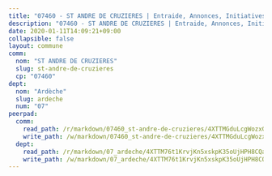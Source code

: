 ```yaml
---
title: "07460 - ST ANDRE DE CRUZIERES | Entraide, Annonces, Initiatives"
description: "07460 - ST ANDRE DE CRUZIERES | Entraide, Annonces, Initiatives"
date: 2020-01-11T14:09:21+09:00
collapsible: false
layout: commune
comm:
  nom: "ST ANDRE DE CRUZIERES"
  slug: st-andre-de-cruzieres
  cp: "07460"
dept:
  nom: "Ardèche"
  slug: ardeche
  num: "07"
peerpad:
  comm:
    read_path: /r/markdown/07460_st-andre-de-cruzieres/4XTTMGduLcgWozxGMLyDhwjdJNaFMYtdhqkceFFk1BLv43hYQ
    write_path: /w/markdown/07460_st-andre-de-cruzieres/4XTTMGduLcgWozxGMLyDhwjdJNaFMYtdhqkceFFk1BLv43hYQ-K3TgV38dA6p8GCCNiR75Fyz1BCw3xzWM39qAaT1Deo35rPGsvHeXVQ3dmMuhJDsktPXat3dVV4dSCa7RGhDkfxa5mL3EHZV4AeJx63nVeQHo3b5HyPkBkBUd7ubReU89gFAzep3N
  dept:
    read_path: /r/markdown/07_ardeche/4XTTM76t1KrvjKn5xskpK35oUjHPH8CQaLdMsC4TVbgaVPp9H
    write_path: /w/markdown/07_ardeche/4XTTM76t1KrvjKn5xskpK35oUjHPH8CQaLdMsC4TVbgaVPp9H-K3TgTz6XqMtb1TG26LozWQGWzYCmeEroVRKKCBntm7SADEzfC88gC5qx4GzHEVb3Y3CHH1FRtgCq45v9wokwFBFS6YysdmDNnD29f5C4C6FuF2ZpCUFJZY3XzmFx1kWscUwpw6qR
---
```


